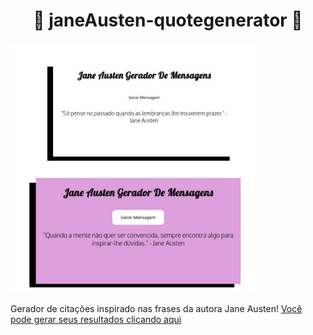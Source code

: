 # <center> :arrows_counterclockwise: janeAusten-quotegenerator :arrows_counterclockwise: </center>

<img src="https://github.com/freitasrayani/janeAusten-quotegenerator/blob/master/assets/readme-img.jpeg" width="400">

Gerador de citações inspirado nas frases da autora Jane Austen!
[Você pode gerar seus resultados clicando aqui]( https://freitasrayani.github.io/janeAusten-quotegenerator/.)



